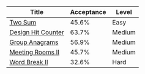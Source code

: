 | Title                                                                  | Acceptance   | Level   |
|------------------------------------------------------------------------|--------------|---------|
| [Two Sum](https://leetcode.com/problems/two-sum)                       | 45.6%        | Easy    |
| [Design Hit Counter](https://leetcode.com/problems/design-hit-counter) | 63.7%        | Medium  |
| [Group Anagrams](https://leetcode.com/problems/group-anagrams)         | 56.9%        | Medium  |
| [Meeting Rooms II](https://leetcode.com/problems/meeting-rooms-ii)     | 45.7%        | Medium  |
| [Word Break II](https://leetcode.com/problems/word-break-ii)           | 32.6%        | Hard    |